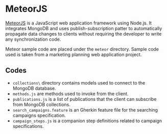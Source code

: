 # MeteorJS
[MeteorJS](www.meteorjs.com) is a JavaScript web application framework using Node.js. It integrates MongoDB and uses
publish-subscription patter to automatically propagate data changes to clients without requiring the developer to write
any synchronization code.

Meteor sample code are placed under the `meteor` directory.
Sample code used is taken from a marketing planning web application project.

## Codes
* `collections\` directory contains models used to connect to the MongoDB database.
* `methods.js` are methods used to invoke from the client.
* `publications.js` is a list of publications that the client can subscribe from MongoDB collections.
* `search_campaigns.feature` is an Gherkin feature file for the searching campaigns specification.
* `campaign_steps.js` is a companion step definitions related to campaign specifications.